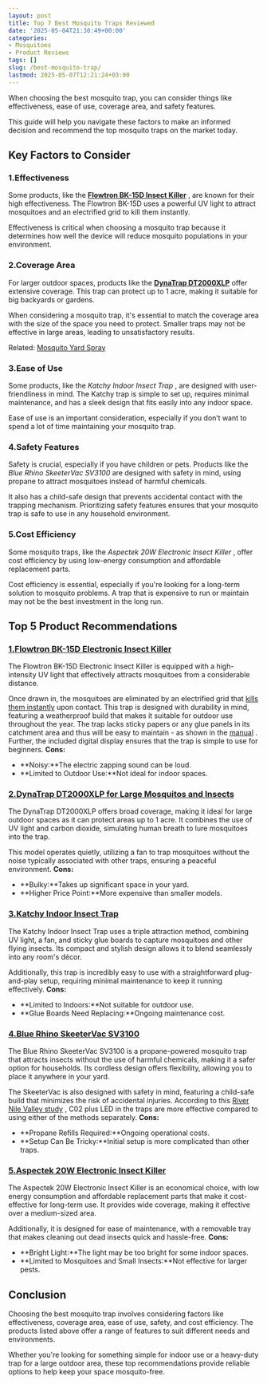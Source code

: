 ```yaml
---
layout: post
title: Top 7 Best Mosquito Traps Reviewed
date: '2025-05-04T21:30:49+00:00'
categories:
- Mosquitoes
- Product Reviews
tags: []
slug: /best-mosquito-trap/
lastmod: 2025-05-07T12:21:24+03:00
---
```


When choosing the best mosquito trap, you can consider things like effectiveness, ease of use, coverage area, and safety features.

This guide will help you navigate these factors to make an informed decision and recommend the top mosquito traps on the market today.
## Key Factors to Consider
### 1.**Effectiveness**
Some products, like the
[**Flowtron BK-15D Insect Killer**](https://www.amazon.com/dp/B00004R9VZ/?tag=p-policy-20)
, are known for their high effectiveness. The Flowtron BK-15D uses a powerful UV light to attract mosquitoes and an electrified grid to kill them instantly.

Effectiveness is critical when choosing a mosquito trap because it determines how well the device will reduce mosquito populations in your environment.
### 2.**Coverage Area**
For larger outdoor spaces, products like the
[**DynaTrap DT2000XLP**](https://www.amazon.com/dp/B01G9FBKT4/?tag=p-policy-20)
offer extensive coverage. This trap can protect up to 1 acre, making it suitable for big backyards or gardens.

When considering a mosquito trap, it's essential to match the coverage area with the size of the space you need to protect. Smaller traps may not be effective in large areas, leading to unsatisfactory results.

Related:
[Mosquito Yard Spray](https://pestpolicy.com/best-mosquito-yard-spray/)
### 3.**Ease of Use**
Some products, like the
*Katchy Indoor Insect Trap*
, are designed with user-friendliness in mind. The Katchy trap is simple to set up, requires minimal maintenance, and has a sleek design that fits easily into any indoor space.

Ease of use is an important consideration, especially if you don’t want to spend a lot of time maintaining your mosquito trap.
### 4.**Safety Features**
Safety is crucial, especially if you have children or pets. Products like the
*Blue Rhino SkeeterVac SV3100*
are designed with safety in mind, using propane to attract mosquitoes instead of harmful chemicals.

It also has a child-safe design that prevents accidental contact with the trapping mechanism. Prioritizing safety features ensures that your mosquito trap is safe to use in any household environment.
### 5.**Cost Efficiency**
Some mosquito traps, like the
*Aspectek 20W Electronic Insect Killer*
, offer cost efficiency by using low-energy consumption and affordable replacement parts.

Cost efficiency is essential, especially if you're looking for a long-term solution to mosquito problems. A trap that is expensive to run or maintain may not be the best investment in the long run.
## Top 5 Product Recommendations
### [1.**Flowtron BK-15D Electronic Insect Killer**](https://www.amazon.com/dp/B00004R9VZ/?tag=p-policy-20)
The Flowtron BK-15D Electronic Insect Killer is equipped with a high-intensity UV light that effectively attracts mosquitoes from a considerable distance.

Once drawn in, the mosquitoes are eliminated by an electrified grid that
[kills them instantly](https://pestpolicy.com/best-mosquito-killer/)
upon contact. This trap is designed with durability in mind, featuring a weatherproof build that makes it suitable for outdoor use throughout the year.
The trap lacks sticky papers or any glue panels in its catchment area and thus will be easy to maintain - as shown in the
[manual](https://www.flowtron.com/manuals/MT-125%20om.pdf)
. Further, the included digital display ensures that the trap is simple to use for beginners.
**Cons:**
- **Noisy:**The electric zapping sound can be loud.
- **Limited to Outdoor Use:**Not ideal for indoor spaces.
### [2.**DynaTrap DT2000XLP for Large Mosquitos and Insects**](https://www.amazon.com/dp/B01G9FBKT4/?tag=p-policy-20)
The DynaTrap DT2000XLP offers broad coverage, making it ideal for large outdoor spaces as it can protect areas up to 1 acre. It combines the use of UV light and carbon dioxide, simulating human breath to lure mosquitoes into the trap.

This model operates quietly, utilizing a fan to trap mosquitoes without the noise typically associated with other traps, ensuring a peaceful environment.
**Cons:**
- **Bulky:**Takes up significant space in your yard.
- **Higher Price Point:**More expensive than smaller models.
### [3.**Katchy Indoor Insect Trap**](https://www.amazon.com/dp/B07B6RZP4H/?tag=p-policy-20)
The Katchy Indoor Insect Trap uses a triple attraction method, combining UV light, a fan, and sticky glue boards to capture mosquitoes and other flying insects. Its compact and stylish design allows it to blend seamlessly into any room's décor.

Additionally, this trap is incredibly easy to use with a straightforward plug-and-play setup, requiring minimal maintenance to keep it running effectively.
**Cons:**
- **Limited to Indoors:**Not suitable for outdoor use.
- **Glue Boards Need Replacing:**Ongoing maintenance cost.
### [4.**Blue Rhino SkeeterVac SV3100**](https://www.amazon.com/dp/B00134MOUG/?tag=p-policy-20)
The Blue Rhino SkeeterVac SV3100 is a propane-powered mosquito trap that attracts insects without the use of harmful chemicals, making it a safer option for households. Its cordless design offers flexibility, allowing you to place it anywhere in your yard.

The SkeeterVac is also designed with safety in mind, featuring a child-safe build that minimizes the risk of accidental injuries.
According to this
[River Nile Valley study](https://apps.dtic.mil/dtic/tr/fulltext/u2/a549252.pdf)
, C02 plus LED in the traps are more effective compared to using either of the methods separately.
**Cons:**
- **Propane Refills Required:**Ongoing operational costs.
- **Setup Can Be Tricky:**Initial setup is more complicated than other traps.
### [5.**Aspectek 20W Electronic Insect Killer**](https://www.amazon.com/dp/B01LWLFB5U/?tag=p-policy-20)
The Aspectek 20W Electronic Insect Killer is an economical choice, with low energy consumption and affordable replacement parts that make it cost-effective for long-term use. It provides wide coverage, making it effective over a medium-sized area.

Additionally, it is designed for ease of maintenance, with a removable tray that makes cleaning out dead insects quick and hassle-free.
**Cons:**
- **Bright Light:**The light may be too bright for some indoor spaces.
- **Limited to Mosquitoes and Small Insects:**Not effective for larger pests.
## **Conclusion**
Choosing the best mosquito trap involves considering factors like effectiveness, coverage area, ease of use, safety, and cost efficiency. The products listed above offer a range of features to suit different needs and environments.

Whether you're looking for something simple for indoor use or a heavy-duty trap for a large outdoor area, these top recommendations provide reliable options to help keep your space mosquito-free.
